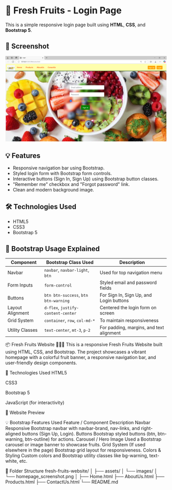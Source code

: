# 🍓 Fresh Fruits - Login Page

This is a simple responsive login page built using **HTML**, **CSS**, and **Bootstrap 5**.

## 📸 Screenshot
![Login Page Preview](https://github.com/Akulayagneshwaramurthy/Fresh-Fruits/blob/master/Screenshot%202025-03-17%20121424.png?raw=true)

## 💡 Features
- Responsive navigation bar using Bootstrap.
- Styled login form with Bootstrap form controls.
- Interactive buttons (Sign In, Sign Up) using Bootstrap button classes.
- "Remember me" checkbox and "Forgot password" link.
- Clean and modern background image.

## 🛠 Technologies Used
- HTML5
- CSS3
- Bootstrap 5

## 🎨 Bootstrap Usage Explained

| Component              | Bootstrap Class Used                     | Description                                   |
|-----------------------|------------------------------------------|-----------------------------------------------|
| Navbar                | `navbar`, `navbar-light`, `btn`         | Used for top navigation menu                  |
| Form Inputs           | `form-control`                          | Styled email and password fields              |
| Buttons               | `btn btn-success`, `btn btn-warning`    | For Sign In, Sign Up, and Login buttons       |
| Layout Alignment      | `d-flex`, `justify-content-center`     | Centered the login form on screen             |
| Grid System           | `container`, `row`, `col-md-*`         | To maintain responsiveness                    |
| Utility Classes       | `text-center`, `mt-3`, `p-2`            | For padding, margins, and text alignment      |


📦 Fresh Fruits Website 🍇🍊🍉
This is a responsive Fresh Fruits Website built using HTML, CSS, and Bootstrap. The project showcases a vibrant homepage with a colorful fruit banner, a responsive navigation bar, and user-friendly design components.

🚀 Technologies Used
HTML5

CSS3

Bootstrap 5

JavaScript (for interactivity)

📸 Website Preview
<!-- Replace this with your actual image path in the repo -->

💡 Bootstrap Features Used
Feature / Component	Description
Navbar	Responsive Bootstrap navbar with navbar-brand, nav-links, and right-aligned buttons (Sign Up, Login).
Buttons	Bootstrap styled buttons (btn, btn-warning, btn-outline) for actions.
Carousel / Hero Image	Used a Bootstrap carousel or image banner to showcase fruits.
Grid System	(If used elsewhere in the page) Bootstrap grid layout for responsiveness.
Colors & Styling	Custom colors and Bootstrap utility classes like bg-warning, text-white, etc.

📂 Folder Structure
fresh-fruits-website/
│
├── assets/
│   └── images/
│       └── homepage_screenshot.png
│
├── Home.html
├── AboutUs.html
├── Products.html
├── ContactUs.html
└── README.md
